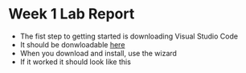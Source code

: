 **Week 1 Lab Report**
=====================
- The fist step to getting started is downloading Visual Studio Code
- It should be donwloadable [here](https://code.visualstudio.com/download)
- When you download and install, use the wizard
- If it worked it should look like this 